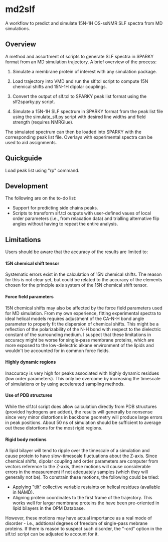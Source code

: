 # md2slf

A workflow to predict and simulate 15N-1H OS-ssNMR SLF spectra from MD simulations.


## Overview

A method and assortment of scripts to generate SLF spectra in SPARKY format from an MD simulation trajectory. A brief overview of the process:

1. Simulate a membrane protein of interest with any simulation package.

2. Load trajectory into VMD and run the slf.tcl script to compute 15N chemical shifts and 15N-1H dipolar couplings.

3. Convert the output of slf.tcl to SPARKY peak list format using the slf2sparky.py script.

4. Simulate a 15N-1H SLF spectrum in SPARKY format from the peak list file using the simulate_slf.py script with desired line widths and field strength (requires NMRGlue).

The simulated spectrum can then be loaded into SPARKY with the corresponding peak list file. Overlays with experimental spectra can  be used to aid assignments.

## Quickguide

Load peak list using "rp" command.


## Development
 
 The following are on the to-do list:

* Support for predicting side chains peaks.
* Scripts to transform slf.tcl outputs with user-defined vaues of local order parameters (i.e., from relaxation data) and trialling alternative flip angles without having to repeat the entire analysis.

## Limitations

Users should be aware that the accuracy of the results are limited to:

#### 15N chemical shift tensor

Systematic errors exist in the calculation of 15N chemical shifts. The reason for this is not clear yet,  but could be related to the accuracy of the elements chosen for the principle axis system of the 15N chemical shift tensor.

#### Force field parameters
 
15N chemical shifts may also be affected by the force field parameters used for MD simulation. From my own experience, fitting experimental spectra to ideal helical models requires adjustment of the CA-N-H bond angle parameter to properly fit the dispersion of chemical shifts. This might be a reflection of the polarizability of the N-H bond with respect to the dielectric constant of the surrounding medium. I suspect that these limitations in accuracy might be worse for single-pass membrane proteins, which are more exposed to the low-dielectric alkane environment of the lipids and wouldn't be accounted for in common force fields.

#### Highly dynamic regions

Inaccuracy is very high for peaks associated with highly dynamic residues (low order parameters). This only be overcome by increasing the timescale of simulations or by using accelerated sampling methods.

#### Use of PDB structures

While the slf.tcl script does allow calculation directly from PDB structures (provided hydrogens are added), the results will generally be nonsense since very minor distortions in backbone geometry will produce large errors in peak positions. About 50 ns of simulation should be sufficient to average out these distortions for the most rigid regions.

#### Rigid body motions

A lipid bilayer will tend to ripple over the timescale of a simulation and cause protein to have slow-timescale fluctuations about the Z-axis. Since chemical shifts, dipolar coupling and order parameters are computer from vectors reference to the Z-axis, these motions will cause considerable errors in the measurement if not adequately samples (which they will generally not be). To constrain these motions, the following could be tried:

* Applying "tilt" collective variable restaints on helical residues (available in NAMD).
* Aligning protein coordinates to the first frame of the trajectory. This works well for larger membrane proteins the have been pre-oriented in lipid bilayers in the OPM Database.

However, these motions may have actual importance as a real mode of disorder - i.e., addtional degrees of freedom of single-pass mebrane proteins. If there is reason to suspect such disorder, the "-ord" option in the slf.tcl script can be adjusted to account for it. 




